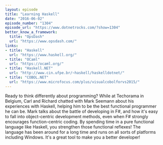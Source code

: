 ```yaml
---
layout: episode
title: "Learning Haskell"
date: "2016-06-02"
episode_number: "1304"
episode_url: "https://www.dotnetrocks.com/?show=1304"
better_know_a_framework:
  title: "OpsDash"
  url: "https://www.opsdash.com/"
links:
- title: "Haskell"
  url: "https://www.haskell.org/"
- title: "OCaml"
  url: "https://ocaml.org/"
- title: "Haskell.NET"
  url: "http://www.cin.ufpe.br/~haskell/haskelldotnet/"
- title: "COBOL.NET"
  url: "https://www.microfocus.com/plus/visualcobolforvs2015/"
---
```


Ready to think differently about programming? While at Techorama in Belgium, Carl and Richard chatted with Mark Seemann about his experiences with Haskell, helping him to be the best functional programmer he can be. Mark talks about the battle of developing in F#, and how it's easy to fall into object-centric development methods, even when F# strongly encourages function-centric coding. By spending time in a pure functional language like Haskell, you strengthen those functional reflexes! The language has been around for a long time and runs on all sorts of platforms including Windows. It's a great tool to make you a better developer!

